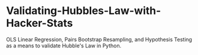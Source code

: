 # Validating-Hubbles-Law-with-Hacker-Stats
OLS Linear Regression, Pairs Bootstrap Resampling, and Hypothesis Testing as a means to validate Hubble's Law in Python.

